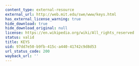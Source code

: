 ```yaml
---
content_type: external-resource
external_url: http://web.mit.edu/swe/www/keys.html
has_external_license_warning: true
hide_download: true
hide_download_original: null
license: https://en.wikipedia.org/wiki/All_rights_reserved
status: valid
title: KEYS
uid: 97dd7e50-b9fb-415c-a440-41742c9d8d53
url_status_code: 200
wayback_url: ''
---
```


